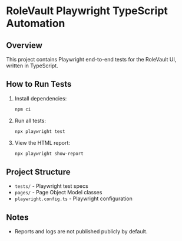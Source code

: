 # RoleVault Playwright TypeScript Automation

## Overview
This project contains Playwright end-to-end tests for the RoleVault UI, written in TypeScript.

## How to Run Tests

1. Install dependencies:
   ```bash
   npm ci
   ```
2. Run all tests:
   ```bash
   npx playwright test
   ```
3. View the HTML report:
   ```bash
   npx playwright show-report
   ```


## Project Structure
- `tests/` - Playwright test specs
- `pages/` - Page Object Model classes
- `playwright.config.ts` - Playwright configuration

## Notes
- Reports and logs are not published publicly by default.
